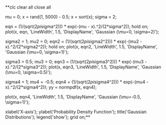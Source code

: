 **clc
clear all
close all

mu = 0;
x = rand(1, 5000) - 0.5;
x = sort(x);
sigma = 2;

eqn = (1/(sqrt(2*pi*sigma^2))) * exp(-(mu - x).^2/(2*sigma^2));
hold on;
plot(x, eqn, 'LineWidth', 1.5, 'DisplayName', 'Gaussian (\mu=0, \sigma=2)');

sigma2 = 1;
mu2 = 0;
eqn2 = (1/(sqrt(2*pi*sigma2^2))) * exp(-(mu2 - x).^2/(2*sigma2^2));
hold on;
plot(x, eqn2, 'LineWidth', 1.5, 'DisplayName', 'Gaussian (\mu=0, \sigma=1)');

sigma3 = 0.5;
mu3 = 0;
eqn3 = (1/(sqrt(2*pi*sigma3^2))) * exp(-(mu3 - x).^2/(2*sigma3^2));
plot(x, eqn3, 'LineWidth', 1.5, 'DisplayName', 'Gaussian (\mu=0, \sigma=0.5)');

sigma4 = 1;
mu4 = -0.5;
eqn4 = (1/(sqrt(2*pi*sigma4^2))) * exp(-(mu4 - x).^2/(2*sigma4^2));
yy = normpdf(x, eqn4);

plot(x, eqn4, 'LineWidth', 1.5, 'DisplayName', 'Gaussian (\mu=-0.5, \sigma=1)');

xlabel('X-axis');
ylabel('Probability Density Function');
title('Gaussian Distributions');
legend('show');
grid on;**
